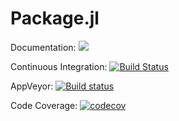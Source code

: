# Package.jl

<!-- [![](https://img.shields.io/badge/documentation-stable%20release-blue.svg)](https://navidcy.github.io/Package.jl/stable/) -->
Documentation: [![](https://img.shields.io/badge/documentation-in%20development-orange.svg)](https://navidcy.github.io/Package.jl/dev/)

Continuous Integration: [![Build Status](https://github.com/ClimateFluidPhysics-ANU/Package.jl/workflows/CI/badge.svg)](https://github.com/navidcy/Package.jl/actions?query=workflow%3ACI+branch%3Amaster)

AppVeyor: [![Build status](https://ci.appveyor.com/api/projects/status/6b8gcia8m7cimp2e?svg=true)](https://ci.appveyor.com/project/navidcy/Package-jl)

Code Coverage: [![codecov](https://codecov.io/gh/navidcy/Package.jl/branch/master/graph/badge.svg?token=RaZ1y2YZYx)](https://codecov.io/gh/navidcy/Package.jl)
